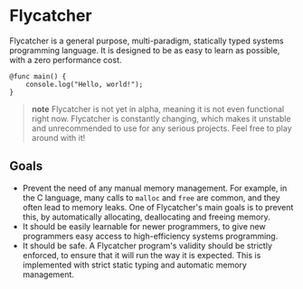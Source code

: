 # Flycatcher
Flycatcher is a general purpose, multi-paradigm, statically typed systems programming language.  It is designed to be as easy to learn as possible, with a zero performance cost.

```flycatcher
@func main() {
    console.log("Hello, world!");
}
```

> **note** Flycatcher is not yet in alpha, meaning it is not even functional right now.  Flycatcher is constantly changing, which makes it unstable and unrecommended to use for any serious projects.  Feel free to play around with it!

## Goals
- Prevent the need of any manual memory management.  For example, in the C language, many calls to `malloc` and `free` are common, and they often lead to memory leaks.  One of Flycatcher's main goals is to prevent this, by automatically allocating, deallocating and freeing memory.
- It should be easily learnable for newer programmers, to give new programmers easy access to high-efficiency systems programming.
- It should be safe.  A Flycatcher program's validity should be strictly enforced, to ensure that it will run the way it is expected.  This is implemented with strict static typing and automatic memory management.